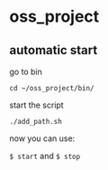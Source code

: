 # oss_project

## automatic start

go to bin

`cd ~/oss_project/bin/`

start the script

`./add_path.sh`

now you can use:

`$ start` and `$ stop`
